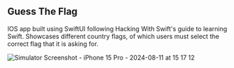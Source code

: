 ## Guess The Flag

IOS app built using SwiftUI following Hacking With Swift's guide to learning Swift. Showcases different country flags, of which users must select the correct flag that it is asking for. 

![Simulator Screenshot - iPhone 15 Pro - 2024-08-11 at 15 17 12](https://github.com/user-attachments/assets/1407fa44-480c-4a98-b31e-85cba3ce4fd5)
